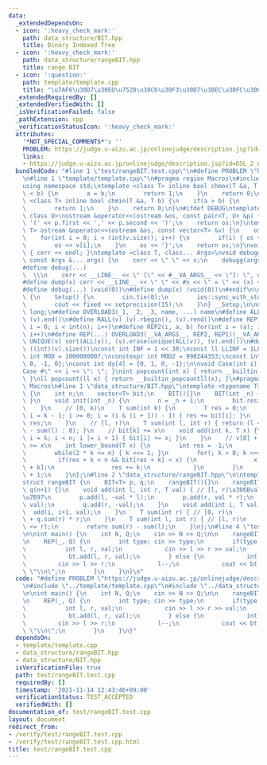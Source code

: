 ```yaml
---
data:
  _extendedDependsOn:
  - icon: ':heavy_check_mark:'
    path: data_structure/BIT.hpp
    title: Binary Indexed Tree
  - icon: ':heavy_check_mark:'
    path: data_structure/rangeBIT.hpp
    title: range BIT
  - icon: ':question:'
    path: template/template.cpp
    title: "\u7AF6\u30D7\u30ED\u7528\u30C6\u30F3\u30D7\u30EC\u30FC\u30C8"
  _extendedRequiredBy: []
  _extendedVerifiedWith: []
  _isVerificationFailed: false
  _pathExtension: cpp
  _verificationStatusIcon: ':heavy_check_mark:'
  attributes:
    '*NOT_SPECIAL_COMMENTS*': ''
    PROBLEM: https://judge.u-aizu.ac.jp/onlinejudge/description.jsp?id=DSL_2_G&lang=ja
    links:
    - https://judge.u-aizu.ac.jp/onlinejudge/description.jsp?id=DSL_2_G&lang=ja
  bundledCode: "#line 1 \"test/rangeBIT.test.cpp\"\n#define PROBLEM \"https://judge.u-aizu.ac.jp/onlinejudge/description.jsp?id=DSL_2_G&lang=ja\"\
    \n#line 1 \"template/template.cpp\"\n#pragma region Macros\n#include <bits/stdc++.h>\n\
    using namespace std;\ntemplate <class T> inline bool chmax(T &a, T b) {\n    if(a\
    \ < b) {\n        a = b;\n        return 1;\n    }\n    return 0;\n}\ntemplate\
    \ <class T> inline bool chmin(T &a, T b) {\n    if(a > b) {\n        a = b;\n\
    \        return 1;\n    }\n    return 0;\n}\n#ifdef DEBUG\ntemplate <class T,\
    \ class U>\nostream &operator<<(ostream &os, const pair<T, U> &p) {\n    os <<\
    \ '(' << p.first << ',' << p.second << ')';\n    return os;\n}\ntemplate <class\
    \ T> ostream &operator<<(ostream &os, const vector<T> &v) {\n    os << '{';\n\
    \    for(int i = 0; i < (int)v.size(); i++) {\n        if(i) { os << ','; }\n\
    \        os << v[i];\n    }\n    os << '}';\n    return os;\n}\nvoid debugg()\
    \ { cerr << endl; }\ntemplate <class T, class... Args>\nvoid debugg(const T &x,\
    \ const Args &... args) {\n    cerr << \" \" << x;\n    debugg(args...);\n}\n\
    #define debug(...)                                                           \
    \  \\\n    cerr << __LINE__ << \" [\" << #__VA_ARGS__ << \"]: \", debugg(__VA_ARGS__)\n\
    #define dump(x) cerr << __LINE__ << \" \" << #x << \" = \" << (x) << endl\n#else\n\
    #define debug(...) (void(0))\n#define dump(x) (void(0))\n#endif\n\nstruct Setup\
    \ {\n    Setup() {\n        cin.tie(0);\n        ios::sync_with_stdio(false);\n\
    \        cout << fixed << setprecision(15);\n    }\n} __Setup;\n\nusing ll = long\
    \ long;\n#define OVERLOAD3(_1, _2, _3, name, ...) name\n#define ALL(v) (v).begin(),\
    \ (v).end()\n#define RALL(v) (v).rbegin(), (v).rend()\n#define REP1(i, n) for(int\
    \ i = 0; i < int(n); i++)\n#define REP2(i, a, b) for(int i = (a); i < int(b);\
    \ i++)\n#define REP(...) OVERLOAD3(__VA_ARGS__, REP2, REP1)(__VA_ARGS__)\n#define\
    \ UNIQUE(v) sort(ALL(v)), (v).erase(unique(ALL(v)), (v).end())\n#define SZ(v)\
    \ ((int)(v).size())\nconst int INF = 1 << 30;\nconst ll LLINF = 1LL << 60;\nconstexpr\
    \ int MOD = 1000000007;\nconstexpr int MOD2 = 998244353;\nconst int dx[4] = {1,\
    \ 0, -1, 0};\nconst int dy[4] = {0, 1, 0, -1};\n\nvoid Case(int i) { cout << \"\
    Case #\" << i << \": \"; }\nint popcount(int x) { return __builtin_popcount(x);\
    \ }\nll popcount(ll x) { return __builtin_popcountll(x); }\n#pragma endregion\
    \ Macros\n#line 1 \"data_structure/BIT.hpp\"\ntemplate <typename T> struct BIT\
    \ {\n    int n;\n    vector<T> bit;\n    BIT(){}\n    BIT(int _n) { init(_n);\
    \ }\n    void init(int _n) {\n        n = _n + 1;\n        bit.resize(n + 1, 0);\n\
    \    }\n    // [0, k)\n    T sum(int k) {\n        T res = 0;\n        for(int\
    \ i = k - 1; i >= 0; i = (i & (i + 1)) - 1) { res += bit[i]; }\n        return\
    \ res;\n    }\n    // [l, r)\n    T sum(int l, int r) { return (l < r ? sum(r)\
    \ - sum(l) : 0); }\n    // bit[k] += x\n    void add(int k, T x) {\n        for(int\
    \ i = k; i < n; i |= i + 1) { bit[i] += x; }\n    }\n    // v[0] + ... + v[res]\
    \ >= x\n    int lower_bound(T x) {\n        int res = -1;\n        int k = 1;\n\
    \        while(2 * k <= n) { k <<= 1; }\n        for(; k > 0; k >>= 1) {\n   \
    \         if(res + k < n && bit[res + k] < x) {\n                x -= bit[res\
    \ + k];\n                res += k;\n            }\n        }\n        return res\
    \ + 1;\n    }\n};\n#line 2 \"data_structure/rangeBIT.hpp\"\n\ntemplate<class T>\n\
    struct rangeBIT {\n    BIT<T> p, q;\n    rangeBIT(){}\n    rangeBIT(int n): p(n+1),\
    \ q(n+1) {}\n    void add(int l, int r, T val) { // [l, r)\u306Bval\u3092\u52A0\
    \u7B97\n        p.add(l, -val * l);\n        p.add(r, val * r);\n        q.add(l,\
    \ val);\n        q.add(r, -val);\n    }\n    void add(int i, T val) {\n      \
    \  add(i, i+1, val);\n    }\n    T sum(int r) { // [0, r)\n        return p.sum(r)\
    \ + q.sum(r) * r;\n    }\n    T sum(int l, int r) { // [l, r)\n        assert(l\
    \ <= r);\n        return sum(r) - sum(l);\n    }\n};\n#line 4 \"test/rangeBIT.test.cpp\"\
    \n\nint main() {\n    int N, Q;\n    cin >> N >> Q;\n\n    rangeBIT<ll> bt(N);\n\
    \n    REP(_, Q) {\n        int type; cin >> type;\n        if(type == 0) {\n \
    \           int l, r, val;\n            cin >> l >> r >> val;\n            l--;\n\
    \            bt.add(l, r, val);\n        } else {\n            int l, r;\n   \
    \         cin >> l >> r;\n            l--;\n            cout << bt.sum(l, r) <<\
    \ \"\\n\";\n        }\n    }\n}\n"
  code: "#define PROBLEM \"https://judge.u-aizu.ac.jp/onlinejudge/description.jsp?id=DSL_2_G&lang=ja\"\
    \n#include \"../template/template.cpp\"\n#include \"../data_structure/rangeBIT.hpp\"\
    \n\nint main() {\n    int N, Q;\n    cin >> N >> Q;\n\n    rangeBIT<ll> bt(N);\n\
    \n    REP(_, Q) {\n        int type; cin >> type;\n        if(type == 0) {\n \
    \           int l, r, val;\n            cin >> l >> r >> val;\n            l--;\n\
    \            bt.add(l, r, val);\n        } else {\n            int l, r;\n   \
    \         cin >> l >> r;\n            l--;\n            cout << bt.sum(l, r) <<\
    \ \"\\n\";\n        }\n    }\n}"
  dependsOn:
  - template/template.cpp
  - data_structure/rangeBIT.hpp
  - data_structure/BIT.hpp
  isVerificationFile: true
  path: test/rangeBIT.test.cpp
  requiredBy: []
  timestamp: '2021-11-14 12:43:46+09:00'
  verificationStatus: TEST_ACCEPTED
  verifiedWith: []
documentation_of: test/rangeBIT.test.cpp
layout: document
redirect_from:
- /verify/test/rangeBIT.test.cpp
- /verify/test/rangeBIT.test.cpp.html
title: test/rangeBIT.test.cpp
---
```

